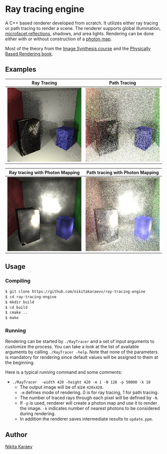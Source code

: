 # Ray tracing engine
A C++ based renderer developed from scratch. It utilizes either ray tracing or path tracing to render a scene.  The renderer supports global illumination, [microfacet reflections](http://www.pbr-book.org/3ed-2018/Reflection_Models/Microfacet_Models.html), shadows, and area lights. Rendering can be done either with or without construction of a [photon map](https://en.wikipedia.org/wiki/Photon_mapping).

Most of the theory from the [Image Synthesis course](http://www.enseignement.polytechnique.fr/informatique/INF584/) and the [Physically Based Rendering book](http://www.pbr-book.org).

## Examples
Ray Tracing                |   Path Tracing      
:-------------------------:|:-------------------------:
![](gifs/ray_trace.gif)    |  ![](gifs/path_trace.gif) 

Ray tracing with Photon Mapping   |  Path tracing  with Photon Mapping  
:-------------------------:|:-------------------------:
![](gifs/ph_map_ray_trace.gif) |  ![](gifs/ph_map_path_trace.gif)

## Usage

### Compiling
```bash
$ git clone https://github.com/nikitakaraevv/ray-tracing-engine
$ cd ray-tracing-engine
$ mkdir build
$ cd build
$ cmake ..
$ make
```

### Running
Rendering can be started by `./RayTracer` and a set of input arguments to customize the process. You can take a look at the list of available arguments by calling `./RayTracer -help`. Note that none of the parameters is mandatory for rendering since default values will be assigned to them at the beginning.

Here is a typical running command and some comments:

- `./RayTracer  -width 420 -height 420 -m 1 -N 128 -p 50000 -k 10`
  + The output image will be of size `420x420`.
  + `-m` defines mode of rendering. 0 is for ray tracing, 1 for path tracing. 
  + The number of traced rays through each pixel will be defined by `-N`.
  + If `-p` is used, renderer will create a photon map and use it to render the image. `-k` indicates number of nearest photons to be considered during rendering.
  + In addition the renderer saves intermediate results to `update.ppm`.
 

## Author
[Nikita Karaev](https://github.com/nikitakaraevv)
